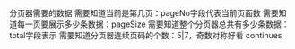 


分页器需要的数据
需要知道当前是第几页：pageNo字段代表当前页面数
需要知道每一页要展示多少条数据：pageSize
需要知道整个分页器总共有多少条数据：total字段表示
需要知道分页器连续页码的个数：5|7，奇数对称好看 continues
